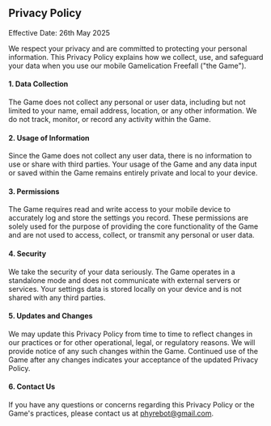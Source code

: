 ## Privacy Policy

Effective Date: 26th May 2025

We respect your privacy and are committed to protecting your personal information. This Privacy Policy explains how we collect, use, and safeguard your data when you use our mobile Gamelication Freefall ("the Game").

#### 1. Data Collection

The Game does not collect any personal or user data, including but not limited to your name, email address, location, or any other information. We do not track, monitor, or record any activity within the Game.

#### 2. Usage of Information

Since the Game does not collect any user data, there is no information to use or share with third parties. Your usage of the Game and any data input or saved within the Game remains entirely private and local to your device.

#### 3. Permissions

The Game requires read and write access to your mobile device to accurately log and store the settings you record. These permissions are solely used for the purpose of providing the core functionality of the Game and are not used to access, collect, or transmit any personal or user data.

#### 4. Security

We take the security of your data seriously. The Game operates in a standalone mode and does not communicate with external servers or services. Your settings data is stored locally on your device and is not shared with any third parties.

#### 5. Updates and Changes

We may update this Privacy Policy from time to time to reflect changes in our practices or for other operational, legal, or regulatory reasons. We will provide notice of any such changes within the Game. Continued use of the Game after any changes indicates your acceptance of the updated Privacy Policy.

#### 6. Contact Us

If you have any questions or concerns regarding this Privacy Policy or the Game's practices, please contact us at phyrebot@gmail.com.